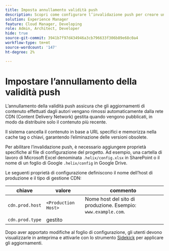 ```yaml
---
title: Imposta annullamento validità push
description: Scopri come configurare l’invalidazione push per creare una tua CDN di produzione.
solution: Experience Manager
feature: Cloud Manager, Developing
role: Admin, Architect, Developer
hide: true
source-git-commit: 3941b7f97d434946a3cb796633f306b89e68c0a4
workflow-type: tm+mt
source-wordcount: '147'
ht-degree: 2%

---
```


# Impostare l’annullamento della validità push

L’annullamento della validità push assicura che gli aggiornamenti di contenuto effettuati dagli autori vengano rimossi automaticamente dalla rete CDN (Content Delivery Network) gestita quando vengono pubblicati, in modo da distribuire solo il contenuto più recente.

Il sistema cancella il contenuto in base a URL specifici e memorizza nella cache tag o chiavi, garantendo l’eliminazione delle versioni obsolete.

Per abilitare l’invalidazione push, è necessario aggiungere proprietà specifiche al file di configurazione del progetto. Ad esempio, una cartella di lavoro di Microsoft Excel denominata `.helix/config.xlsx` in SharePoint o il nome di un foglio di Google `.helix/config` in Google Drive.

Le seguenti proprietà di configurazione definiscono il nome dell’host di produzione e il tipo di gestione CDN:

| chiave | valore | commento |
| --- | --- | --- |
| `cdn.prod.host` | `<Production Host>` | Nome host del sito di produzione. Esempio: `www.example.com`. |
| `cdn.prod.type` | gestito |   |

Dopo aver apportato modifiche al foglio di configurazione, gli utenti devono visualizzarle in anteprima e attivarle con lo strumento [Sidekick](/help/edge/docs/sidekick.md) per applicare gli aggiornamenti.
